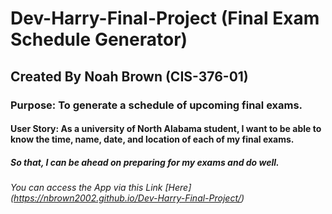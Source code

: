 #   Dev-Harry-Final-Project (Final Exam Schedule Generator) 
## Created By Noah Brown (CIS-376-01)
###  Purpose: To generate a schedule of upcoming final exams.
#### User Story: As a university of North Alabama student, I want to be able to know the time, name, date, and location of each of my final exams. 
##### So that, I can be ahead on preparing for my exams and do well. 
###### You can access the App via this Link [Here] (https://nbrown2002.github.io/Dev-Harry-Final-Project/) 
